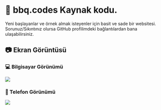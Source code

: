 # 🧬 bbq.codes Kaynak kodu.

Yeni başlayanlar ve örnek almak isteyenler için basit ve sade bir websitesi.<br>
Sorunuz/Sıkıntınız olursa GitHub profilimdeki bağlantılardan bana ulaşabilirsiniz.

## 📷 Ekran Görüntüsü

### 💻 Bilgisayar Görünümü
<img src="https://barbecue.is-pretty.cool/9wxixem.png">

### 📱 Telefon Görünümü

<img src="https://barbecue.is-pretty.cool/4XnyPak.png">
